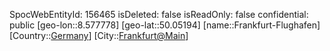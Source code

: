 ﻿---
location: [50.05194,8.577778]
type: Station
tags:
- geo/Station

---
SpocWebEntityId: 156465
isDeleted: false
isReadOnly: false
confidential: public
[geo-lon::8.577778]
[geo-lat::50.05194]
[name::Frankfurt-Flughafen]
[Country::[Germany](geo/Continent/Europe/Germany.md)]
[City::[Frankfurt@Main](geo/Continent/Europe/Germany/Hessen/Frankfurt@Main.md)]

